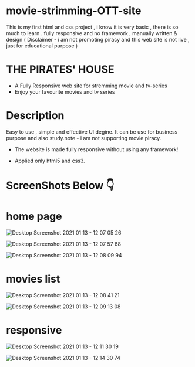 # movie-strimming-OTT-site
This is my first html and css project , i know  it is very basic , there is so much to learn . fully responsive and no framework , manually written &amp; design ( Disclaimer - i am not promoting piracy and this web site is not live , just for educational purpose )



# THE PIRATES' HOUSE

- A Fully Responsive web site for stremming movie and tv-series
- Enjoy your favourite movies and tv series

# Description

Easy to use , simple and effective UI degine. It can be use for business purpose and also study.note - i am not supporting movie piracy.

- The website is made fully responsive without using any framework!

- Applied only html5 and css3.

# ScreenShots Below 👇

# home page
![Desktop Screenshot 2021 01 13 - 12 07 05 26](https://user-images.githubusercontent.com/70909882/104424402-56d9a100-55a5-11eb-9efd-7c40fb55acd4.png)



![Desktop Screenshot 2021 01 13 - 12 07 57 68](https://user-images.githubusercontent.com/70909882/104424501-796bba00-55a5-11eb-99df-0fe3a107096d.png)



![Desktop Screenshot 2021 01 13 - 12 08 09 94](https://user-images.githubusercontent.com/70909882/104424590-943e2e80-55a5-11eb-9a9f-21f049dc16cf.png)

# movies list

![Desktop Screenshot 2021 01 13 - 12 08 41 21](https://user-images.githubusercontent.com/70909882/104424801-d9626080-55a5-11eb-82ce-bd11e3c81abe.png)


![Desktop Screenshot 2021 01 13 - 12 09 13 08](https://user-images.githubusercontent.com/70909882/104425215-65748800-55a6-11eb-9d6d-b5ac7153dc09.png)


# responsive

![Desktop Screenshot 2021 01 13 - 12 11 30 19](https://user-images.githubusercontent.com/70909882/104425067-378f4380-55a6-11eb-98bb-6b95b0793786.png)


![Desktop Screenshot 2021 01 13 - 12 14 30 74](https://user-images.githubusercontent.com/70909882/104425078-3b22ca80-55a6-11eb-984d-346e4c095778.png)

